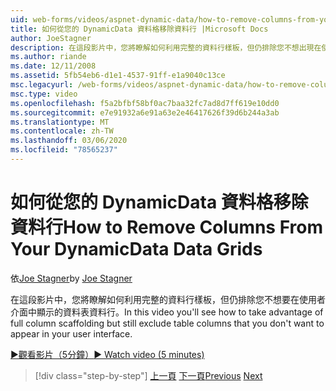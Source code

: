 ```yaml
---
uid: web-forms/videos/aspnet-dynamic-data/how-to-remove-columns-from-your-dynamicdata-data-grids
title: 如何從您的 DynamicData 資料格移除資料行 |Microsoft Docs
author: JoeStagner
description: 在這段影片中，您將瞭解如何利用完整的資料行樣板，但仍排除您不想出現在使用者介面中的資料表資料行 。
ms.author: riande
ms.date: 12/11/2008
ms.assetid: 5fb54eb6-d1e1-4537-91ff-e1a9040c13ce
msc.legacyurl: /web-forms/videos/aspnet-dynamic-data/how-to-remove-columns-from-your-dynamicdata-data-grids
msc.type: video
ms.openlocfilehash: f5a2bfbf58bf0ac7baa32fc7ad8d7ff619e10dd0
ms.sourcegitcommit: e7e91932a6e91a63e2e46417626f39d6b244a3ab
ms.translationtype: MT
ms.contentlocale: zh-TW
ms.lasthandoff: 03/06/2020
ms.locfileid: "78565237"
---
```

# <a name="how-to-remove-columns-from-your-dynamicdata-data-grids"></a><span data-ttu-id="a6c3b-103">如何從您的 DynamicData 資料格移除資料行</span><span class="sxs-lookup"><span data-stu-id="a6c3b-103">How to Remove Columns From Your DynamicData Data Grids</span></span>

<span data-ttu-id="a6c3b-104">依[Joe Stagner](https://github.com/JoeStagner)</span><span class="sxs-lookup"><span data-stu-id="a6c3b-104">by [Joe Stagner](https://github.com/JoeStagner)</span></span>

<span data-ttu-id="a6c3b-105">在這段影片中，您將瞭解如何利用完整的資料行樣板，但仍排除您不想要在使用者介面中顯示的資料表資料行。</span><span class="sxs-lookup"><span data-stu-id="a6c3b-105">In this video you'll see how to take advantage of full column scaffolding but still exclude table columns that you don't want to appear in your user interface.</span></span>

[<span data-ttu-id="a6c3b-106">&#9654;觀看影片（5分鐘）</span><span class="sxs-lookup"><span data-stu-id="a6c3b-106">&#9654; Watch video (5 minutes)</span></span>](https://channel9.msdn.com/Blogs/ASP-NET-Site-Videos/how-to-remove-columns-from-your-dynamicdata-data-grids)

> [!div class="step-by-step"]
> <span data-ttu-id="a6c3b-107">[上一頁](how-to-implement-custom-field-validation-with-imperative-logic-in-vb-or-c.md)
> [下一頁](how-to-create-table-specific-custom-forms-in-an-aspnet-dynamic-data-application.md)</span><span class="sxs-lookup"><span data-stu-id="a6c3b-107">[Previous](how-to-implement-custom-field-validation-with-imperative-logic-in-vb-or-c.md)
[Next](how-to-create-table-specific-custom-forms-in-an-aspnet-dynamic-data-application.md)</span></span>
